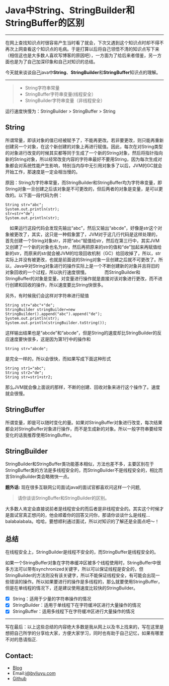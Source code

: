 ﻿# Java中String、StringBuilder和StringBuffer的区别

------   

在网上查找知识点时很容易产生当时看了就会，下次又遇到这个知识点时却不得不再次上网查看这个知识点的毛病。于是打算以后将自己领悟不清的知识点写下来（相信这也是大多数人喜欢写博客的原因吧），一方面为了给后来者借鉴，另一方面也是为了自己加深印象和自己对知识的总结。

今天就来谈谈自己java中**String**、**StringBuilder**和**StringBuffer**知识点的理解。

------   



> * String字符串常量
> * StringBuffer字符串变量(线程安全）
> * StringBuilder字符串变量（非线程安全）

运行速度快慢为：StringBuilder > StringBuffer > String

## String
所谓常量，即该对象的值已经被赋予了，不能再更改。若非要更改，则只能再重新创建另一个对象，在这个新创建的对象上再进行赋值。因此，每次在对String类型的对象进行改变的时候其实都等同于生成了一个新的String对象，然后将指针指向新的String对象，所以经常改变内容的字符串最好不要用String，因为每次生成对象都会对系统性能产生影响，特别当内存中无引用对象多了以后，JVM的GC就会开始工作，那速度是一定会相当慢的。

原因：String为字符串常量，而StringBuilder和StringBuffer均为字符串变量，即String对象一旦创建之后该对象是不可更改的，但后两者的对象是变量，是可以更改的。以下面一段代码为例：
```
String str="abc";
System.out.println(str);
str=str+"de";
System.out.println(str);

```
　如果运行这段代码会发现先输出“abc”，然后又输出“abcde”，好像是str这个对象被更改了，其实，这只是一种假象罢了，JVM对于这几行代码是这样处理的，首先创建一个String对象str，并把“abc”赋值给str，然后在第三行中，其实JVM又创建了一个新的对象也名为str，然后再把原来的str的值和“de”加起来再赋值给新的str，而原来的str就会被JVM的垃圾回收机制（GC）给回收掉了，所以，str实际上并没有被更改，也就是前面说的String对象一旦创建之后就不可更改了。所以，Java中对String对象进行的操作实际上是一个不断创建新的对象并且将旧的对象回收的一个过程，所以执行速度很慢。
　
　　而StringBuilder和StringBuffer的对象是变量，对变量进行操作就是直接对该对象进行更改，而不进行创建和回收的操作，所以速度要比String快很多。

另外，有时候我们会这样对字符串进行赋值
```
String str="abc"+"de";
StringBuilder stringBuilder=new StringBuilder().append("abc").append("de");
System.out.println(str);
System.out.println(stringBuilder.toString());
```

这样输出结果也是“abcde”和“abcde”，但是String的速度却比StringBuilder的反应速度要快很多，这是因为第1行中的操作和
```
String str="abcde";
```
是完全一样的，所以会很快，而如果写成下面这种形式
```
String str1="abc";
String str2="de";
String str=str1+str2;
```
那么JVM就会像上面说的那样，不断的创建、回收对象来进行这个操作了。速度就会很慢。

## StringBuffer
所谓变量，即是可以随时变化的量。如果对StringBuffer对象进行改变，每次结果都会对StringBuffer对象进行操作，而不是生成新的对象。所以一般字符串要经常变化的话我推荐使用StringBuffer。


## StringBuilder
StringBuilder和StringBuffer类功能基本相似，方法也差不多，主要区别在于StringBuffer类的方法是多线程安全的，而StringBuilder不是线程安全的，相比而言StringBuilder类会略微快一点。

**题外话:** 现在很多互联网公司面试java的面试官都喜欢问这样一个问题,

>  请你谈谈StringBuffer和StringBuilder的区别。

大多数人肯定会直接说前者是线程安全的而后者是非线程安全的。其实这个时候才是面试官真正想问的，他会顺着你的回答又问你，那请你谈谈什么是线程…balabalabala。哈哈，要想顺利通过面试，所以对知识的了解还是全面点吧～！


## 总结
在线程安全上，StringBuilder是线程不安全的，而StringBuffer是线程安全的。

如果一个StringBuffer对象在字符串缓冲区被多个线程使用时，StringBuffer中很多方法可以带有synchronized关键字，所以可以保证线程是安全的，但StringBuilder的方法则没有该关键字，所以不能保证线程安全，有可能会出现一些错误的操作。所以如果要进行的操作是多线程的，那么就要使用StringBuffer，但是在单线程的情况下，还是建议使用速度比较快的StringBuilder。

- [x] String：适用于少量的字符串操作的情况
- [x] StringBuilder：适用于单线程下在字符缓冲区进行大量操作的情况
- [x] StringBuffer：适用多线程下在字符缓冲区进行大量操作的情况

------


写在最后：以上这些总结的内容绝大多数是我从网上以及书上找来的，写在这里是想把自己所学的分享给大家，方便大家学习，同时也有助于自己记忆，如果有哪里不对的恳请指正.

## Contact:
 - [Blog](www.liuyu.pw)
 - Email:i@byliuyu.com
 - [Github](github.com/liuyu1994)

   


